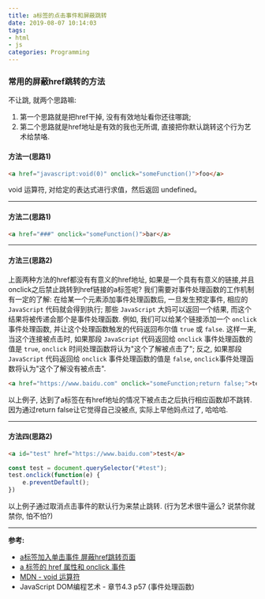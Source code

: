 ```yaml
---
title: a标签的点击事件和屏蔽跳转
date: 2019-08-07 10:14:03
tags: 
- html
- js
categories: Programming
---
```


### **常用的屏蔽href跳转的方法**

不让跳, 就两个思路嘛:

1. 第一个思路就是把href干掉, 没有有效地址看你还往哪跳; 
2. 第二个思路就是href地址是有效的我也无所谓, 直接把你默认跳转这个行为艺术给禁咯.

#### **方法一(思路1)**

```html
<a href="javascript:void(0)" onclick="someFunction()">foo</a>
```
void 运算符, 对给定的表达式进行求值，然后返回 undefined。

----
#### **方法二(思路1)**

```html 	
<a href="###" onclick="someFunction()">bar</a>
```

----
#### **方法三(思路2)**

上面两种方法的href都没有有意义的href地址, 如果是一个具有有意义的链接,并且onclick之后禁止跳转到href链接的a标签呢? 
我们需要对事件处理函数的工作机制有一定的了解: 在给某一个元素添加事件处理函数后, 一旦发生预定事件, 相应的 `JavaScript` 代码就会得到执行; 那些 `JavaScript` 大妈可以返回一个结果, 而这个结果将被传递会那个是事件处理函数. 例如, 我们可以给某个链接添加一个 `onclick` 事件处理函数, 并让这个处理函数触发的代码返回布尔值 `true` 或 `false`. 这样一来, 当这个连接被点击时, 如果那段 `JavaScript` 代码返回给 `onclick` 事件处理函数的值是 `true`, `onclick` 时间处理函数将认为"这个了解被点击了"; 反之, 如果那段 `JavaScript` 代码返回给 `onclick` 事件处理函数的值是 `false`, `onclick`事件处理函数将认为"这个了解没有被点击".


```html
<a href="https://www.baidu.com" onclick="someFunction;return false;">test</a>
```
以上例子, 达到了a标签在有href地址的情况下被点击之后执行相应函数却不跳转. 因为通过return false让它觉得自己没被点, 实际上早他妈点过了, 哈哈哈.

----

#### **方法四(思路2)**

```html
<a id="test" href="https://www.baidu.com">test</a>
```

```javascript
const test = document.querySelector("#test");
test.onclick(function(e) {
    e.preventDefault();
})
```

以上例子通过取消点击事件的默认行为来禁止跳转. (行为艺术很牛逼么? 说禁你就禁你, 怕不怕?)

----

**参考:**

+ [a标签加入单击事件 屏蔽href跳转页面](https://zjf201172653.iteye.com/blog/1936591)
+ [a 标签的 href 属性和 onclick 事件](http://www.xinxiaoyang.com/programming/2017-03-06-a-tag-with-onclick-event/)
+ [MDN - void 运算符](https://developer.mozilla.org/zh-CN/docs/Web/JavaScript/Reference/Operators/void)
+ JavaScript DOM编程艺术 - 章节4.3 p57 (事件处理函数)














